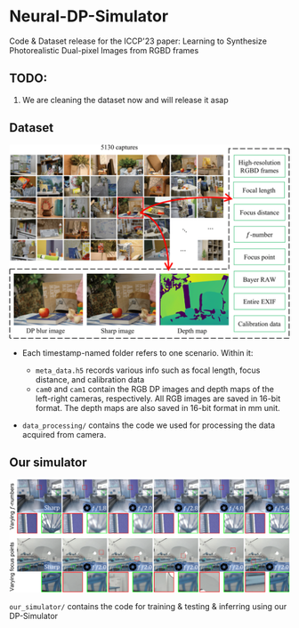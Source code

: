 # Neural-DP-Simulator
Code &amp; Dataset release for the ICCP'23 paper: Learning to Synthesize Photorealistic Dual-pixel Images from RGBD frames

## TODO:
1. We are cleaning the dataset now and will release it asap



## Dataset
![DP5K Dataset](teaser/dataset_summary.png)

* Each timestamp-named folder refers to one scenario. Within it:
    * `meta_data.h5` records various info such as focal length, focus distance, and calibration data
    * `cam0` and `cam1` contain the RGB DP images and depth maps of the left-right cameras, respectively. All RGB images are saved in 16-bit format. The depth maps are also saved in 16-bit format in mm unit. 

* `data_processing/` contains the code we used for processing the data acquired from camera. 



## Our simulator
![Neural-DP-Simulator](teaser/our_render_from_rgbd.png)

`our_simulator/` contains the code for training & testing & inferring using our DP-Simulator 


<!-- ## Citation -->







